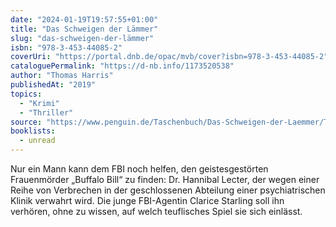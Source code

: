 ```yaml
---
date: "2024-01-19T19:57:55+01:00"
title: "Das Schweigen der Lämmer"
slug: "das-schweigen-der-lämmer"
isbn: "978-3-453-44085-2"
coverUri: "https://portal.dnb.de/opac/mvb/cover?isbn=978-3-453-44085-2"
cataloguePermalink: "https://d-nb.info/1173520538"
author: "Thomas Harris"
publishedAt: "2019"
topics:
  - "Krimi"
  - "Thriller"
source: "https://www.penguin.de/Taschenbuch/Das-Schweigen-der-Laemmer/Thomas-Harris/Heyne/e561821.rhd"
booklists:
  - unread
---
```


Nur ein Mann kann dem FBI noch helfen, den geistesgestörten Frauenmörder 
„Buffalo Bill“ zu finden: Dr. Hannibal Lecter, der wegen einer Reihe von 
Verbrechen in der geschlossenen Abteilung einer psychiatrischen Klinik verwahrt 
wird. Die junge FBI-Agentin Clarice Starling soll ihn verhören, ohne zu wissen, 
auf welch teuflisches Spiel sie sich einlässt.